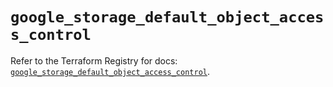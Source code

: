 # `google_storage_default_object_access_control`

Refer to the Terraform Registry for docs: [`google_storage_default_object_access_control`](https://registry.terraform.io/providers/hashicorp/google-beta/5.41.0/docs/resources/google_storage_default_object_access_control).
